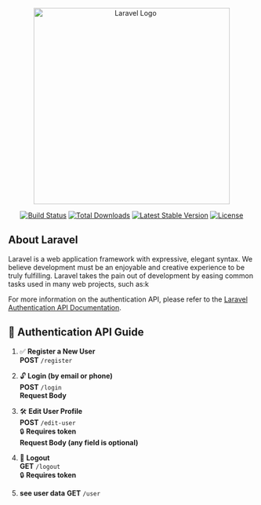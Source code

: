 <p align="center"><a href="https://laravel.com" target="_blank"><img src="https://raw.githubusercontent.com/laravel/art/master/logo-lockup/5%20SVG/2%20CMYK/1%20Full%20Color/laravel-logolockup-cmyk-red.svg" width="400" alt="Laravel Logo"></a></p>

<p align="center">
<a href="https://github.com/laravel/framework/actions"><img src="https://github.com/laravel/framework/workflows/tests/badge.svg" alt="Build Status"></a>
<a href="https://packagist.org/packages/laravel/framework"><img src="https://img.shields.io/packagist/dt/laravel/framework" alt="Total Downloads"></a>
<a href="https://packagist.org/packages/laravel/framework"><img src="https://img.shields.io/packagist/v/laravel/framework" alt="Latest Stable Version"></a>
<a href="https://packagist.org/packages/laravel/framework"><img src="https://img.shields.io/packagist/l/laravel/framework" alt="License"></a>
</p>

## About Laravel

Laravel is a web application framework with expressive, elegant syntax. We believe development must be an enjoyable and creative experience to be truly fulfilling. Laravel takes the pain out of development by easing common tasks used in many web projects, such as:k


For more information on the authentication API, please refer to the [Laravel Authentication API Documentation](laravel_auth_api_doc.md).


## 📘 Authentication API Guide

1. ✅ **Register a New User**  
   **POST** `/register`  

2. 🔓 **Login (by email or phone)**  
   **POST** `/login`  
   **Request Body**  

3. 🛠️ **Edit User Profile**  
   **POST** `/edit-user`  
   🔒 **Requires token**  
   **Request Body (any field is optional)**   

4. 🚪 **Logout**  
   **GET** `/logout`  
   🔒 **Requires token**  

5. **see user data**
    **GET** `/user`